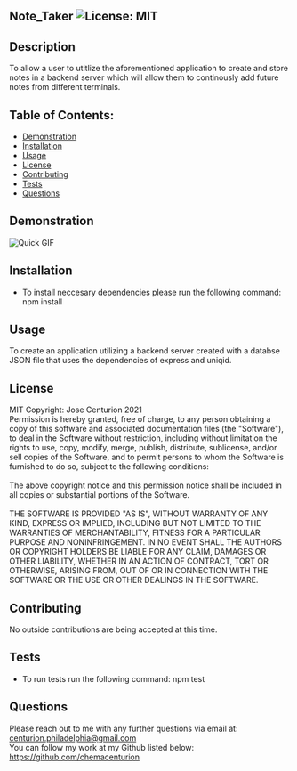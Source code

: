 
## Note_Taker ![License: MIT](https://img.shields.io/badge/License-MIT-yellow.svg)

## Description
To allow a user to utitlize the aforementioned application to create and store notes in a backend server which will allow them to continously add future notes from different terminals.

## Table of Contents:
* [Demonstration](#Demonstration)
* [Installation](#Installation)
* [Usage](#Usage)
* [License](#License)
* [Contributing](#Contributing)
* [Tests](#Tests)
* [Questions](#Questions)

## Demonstration
![Quick GIF](https://github.com/chemacenturion/README.md-Generator/blob/main/images/Untitled_%20Aug%205,%202021%2012_09%20PM.gif?raw=true)

## Installation
* To install neccesary dependencies please run the following command:
npm install

## Usage
To create an application utilizing a backend server created with a databse JSON file that uses the dependencies of express and uniqid.

## License
MIT Copyright: Jose Centurion 2021
<br/>
Permission is hereby granted, free of charge, to any person obtaining a copy of this software and associated documentation files (the "Software"), to deal in the Software without restriction, including without limitation the rights to use, copy, modify, merge, publish, distribute, sublicense, and/or sell copies of the Software, and to permit persons to whom the Software is furnished to do so, subject to the following conditions: <br/> <br/> The above copyright notice and this permission notice shall be included in all copies or substantial portions of the Software. <br/> <br/> THE SOFTWARE IS PROVIDED "AS IS", WITHOUT WARRANTY OF ANY KIND, EXPRESS OR IMPLIED, INCLUDING BUT NOT LIMITED TO THE WARRANTIES OF MERCHANTABILITY, FITNESS FOR A PARTICULAR PURPOSE AND NONINFRINGEMENT. IN NO EVENT SHALL THE AUTHORS OR COPYRIGHT HOLDERS BE LIABLE FOR ANY CLAIM, DAMAGES OR OTHER LIABILITY, WHETHER IN AN ACTION OF CONTRACT, TORT OR OTHERWISE, ARISING FROM, OUT OF OR IN CONNECTION WITH THE SOFTWARE OR THE USE OR OTHER DEALINGS IN THE SOFTWARE.

## Contributing
No outside contributions are being accepted at this time.

## Tests
* To run tests run the following command:
npm test

## Questions
Please reach out to me with any further questions via email at:
<br/>
centurion.philadelphia@gmail.com
<br/>
You can follow my work at my Github listed below:
<br/>
https://github.com/chemacenturion

